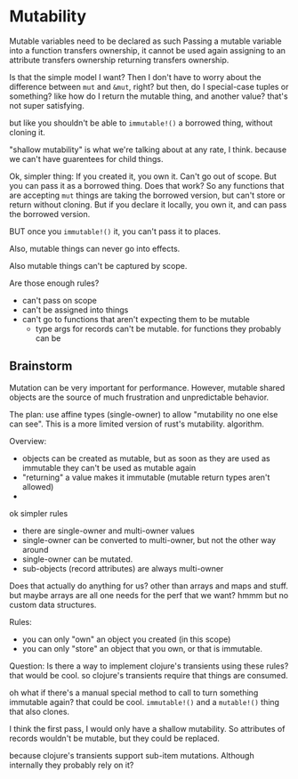 # Mutability

Mutable variables need to be declared as such
Passing a mutable variable into a function transfers ownership, it cannot be used again
assigning to an attribute transfers ownership
returning transfers ownership.


Is that the simple model I want? Then I don't have to worry about the difference between `mut` and `&mut`, right?
but then, do I special-case tuples or something?
like how do I return the mutable thing, and another value?
that's not super satisfying.

but like you shouldn't be able to `immutable!()` a borrowed thing, without cloning it.

"shallow mutability" is what we're talking about at any rate, I think. because we can't have guarentees for child things.

Ok, simpler thing: If you created it, you own it. Can't go out of scope. But you can pass it as a borrowed thing.
Does that work? So any functions that are accepting `mut` things are taking the borrowed version, but can't store or return without cloning.
But if you declare it locally, you own it, and can pass the borrowed version.

BUT once you `immutable!()` it, you can't pass it to places.

Also, mutable things can never go into effects.

Also mutable things can't be captured by scope.

Are those enough rules?
- can't pass on scope
- can't be assigned into things
- can't go to functions that aren't expecting them to be mutable
    - type args for records can't be mutable. for functions they probably can be












## Brainstorm

Mutation can be very important for performance.
However, mutable shared objects are the source of much frustration and unpredictable behavior.

The plan:
use affine types (single-owner) to allow "mutability no one else can see".
This is a more limited version of rust's mutability. algorithm.

Overview:
- objects can be created as mutable, but as soon as they are used as immutable they can't be used as mutable again
- "returning" a value makes it immutable (mutable return types aren't allowed)
- 



ok simpler rules
- there are single-owner and multi-owner values
- single-owner can be converted to multi-owner, but not the other way around
- single-owner can be mutated.
- sub-objects (record attributes) are always multi-owner

Does that actually do anything for us?
other than arrays and maps and stuff.
but maybe arrays are all one needs for the perf that we want?
hmmm
but no custom data structures.


Rules:
- you can only "own" an object you created (in this scope)
- you can only "store" an object that you own, or that is immutable.

Question: Is there a way to implement clojure's transients using these rules?
that would be cool.
so clojure's transients require that things are consumed.

oh what if there's a manual special method to call to turn something immutable again?
that could be cool. `immutable!()`
and a `mutable!()` thing that also clones.

I think the first pass, I would only have a shallow mutability. So attributes of records wouldn't be mutable, but they could be replaced.

because clojure's transients support sub-item mutations. Although internally they probably rely on it?


